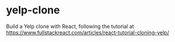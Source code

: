 # yelp-clone
Build a Yelp clone with React, following the tutorial at https://www.fullstackreact.com/articles/react-tutorial-cloning-yelp/
